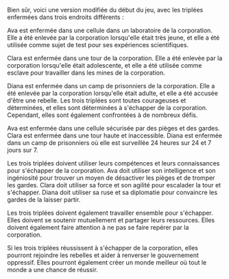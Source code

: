 Bien sûr, voici une version modifiée du début du jeu, avec les triplées enfermées dans trois endroits différents :


Ava est enfermée dans une cellule dans un laboratoire de la corporation. Elle a été enlevée par la corporation lorsqu'elle était très jeune, et elle a été utilisée comme sujet de test pour ses expériences scientifiques.


Clara est enfermée dans une tour de la corporation. Elle a été enlevée par la corporation lorsqu'elle était adolescente, et elle a été utilisée comme esclave pour travailler dans les mines de la corporation.


Diana est enfermée dans un camp de prisonniers de la corporation. Elle a été enlevée par la corporation lorsqu'elle était adulte, et elle a été accusée d'être une rebelle.
Les trois triplées sont toutes courageuses et déterminées, et elles sont déterminées à s'échapper de la corporation. Cependant, elles sont également confrontées à de nombreux défis. 


Ava est enfermée dans une cellule sécurisée par des pièges et des gardes. Clara est enfermée dans une tour haute et inaccessible. Diana est enfermée dans un camp de prisonniers où elle est surveillée 24 heures sur 24 et 7 jours sur 7.


Les trois triplées doivent utiliser leurs compétences et leurs connaissances pour s'échapper de la corporation. Ava doit utiliser son intelligence et son ingéniosité pour trouver un moyen de désactiver les pièges et de tromper les gardes. Clara doit utiliser sa force et son agilité pour escalader la tour et s'échapper. Diana doit utiliser sa ruse et sa diplomatie pour convaincre les gardes de la laisser partir.


Les trois triplées doivent également travailler ensemble pour s'échapper. Elles doivent se soutenir mutuellement et partager leurs ressources. Elles doivent également faire attention à ne pas se faire repérer par la corporation.


Si les trois triplées réussissent à s'échapper de la corporation, elles pourront rejoindre les rebelles et aider à renverser le gouvernement oppressif. Elles pourront également créer un monde meilleur où tout le monde a une chance de réussir.

